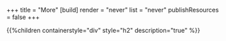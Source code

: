 +++
title = "More"
[build]
  render = "never"
  list = "never"
  publishResources = false
+++



{{%children containerstyle="div" style="h2" description="true" %}}
